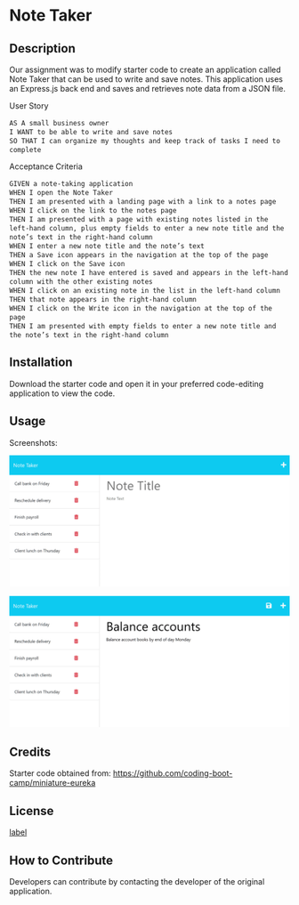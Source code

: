 # Note Taker

## Description

Our assignment was to modify starter code to create an application called Note Taker that can be used to write and save notes. This application uses an Express.js back end and saves and retrieves note data from a JSON file.

User Story

```
AS A small business owner
I WANT to be able to write and save notes
SO THAT I can organize my thoughts and keep track of tasks I need to complete
```


Acceptance Criteria

```
GIVEN a note-taking application
WHEN I open the Note Taker
THEN I am presented with a landing page with a link to a notes page
WHEN I click on the link to the notes page
THEN I am presented with a page with existing notes listed in the left-hand column, plus empty fields to enter a new note title and the note’s text in the right-hand column
WHEN I enter a new note title and the note’s text
THEN a Save icon appears in the navigation at the top of the page
WHEN I click on the Save icon
THEN the new note I have entered is saved and appears in the left-hand column with the other existing notes
WHEN I click on an existing note in the list in the left-hand column
THEN that note appears in the right-hand column
WHEN I click on the Write icon in the navigation at the top of the page
THEN I am presented with empty fields to enter a new note title and the note’s text in the right-hand column
```

## Installation

Download the starter code and open it in your preferred code-editing application to view the code.

## Usage

Screenshots:

![Note Taker Screenshot 1](Develop/public/assets/images/11-express-homework-demo-01.png)

![Note Taker Screenshot 2](Develop/public/assets/images/11-express-homework-demo-02.png)

## Credits

Starter code obtained from: https://github.com/coding-boot-camp/miniature-eureka

## License

[label](LICENSE)

## How to Contribute

Developers can contribute by contacting the developer of the original application.